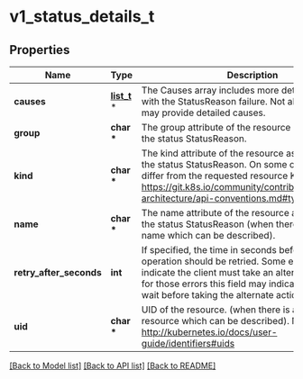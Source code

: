 # v1_status_details_t

## Properties
Name | Type | Description | Notes
------------ | ------------- | ------------- | -------------
**causes** | [**list_t**](v1_status_cause.md) \* | The Causes array includes more details associated with the StatusReason failure. Not all StatusReasons may provide detailed causes. | [optional] 
**group** | **char \*** | The group attribute of the resource associated with the status StatusReason. | [optional] 
**kind** | **char \*** | The kind attribute of the resource associated with the status StatusReason. On some operations may differ from the requested resource Kind. More info: https://git.k8s.io/community/contributors/devel/sig-architecture/api-conventions.md#types-kinds | [optional] 
**name** | **char \*** | The name attribute of the resource associated with the status StatusReason (when there is a single name which can be described). | [optional] 
**retry_after_seconds** | **int** | If specified, the time in seconds before the operation should be retried. Some errors may indicate the client must take an alternate action - for those errors this field may indicate how long to wait before taking the alternate action. | [optional] 
**uid** | **char \*** | UID of the resource. (when there is a single resource which can be described). More info: http://kubernetes.io/docs/user-guide/identifiers#uids | [optional] 

[[Back to Model list]](../README.md#documentation-for-models) [[Back to API list]](../README.md#documentation-for-api-endpoints) [[Back to README]](../README.md)


